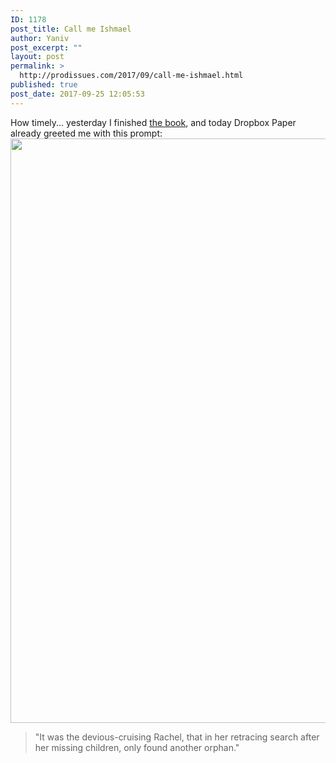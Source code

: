 ```yaml
---
ID: 1178
post_title: Call me Ishmael
author: Yaniv
post_excerpt: ""
layout: post
permalink: >
  http://prodissues.com/2017/09/call-me-ishmael.html
published: true
post_date: 2017-09-25 12:05:53
---
```

How timely... yesterday I finished <a href="https://www.goodreads.com/book/show/27742061-moby-dick">the book</a>, and today Dropbox Paper already greeted me with this prompt:<img class="alignnone size-full wp-image-1179" src="http://prodissues.com/wp-content/uploads/2017/09/Screen-Shot-2017-09-25-at-11.54.22-AM.png" alt="" width="829" height="935" />
<blockquote>"It was the devious-cruising Rachel, that in her retracing search after her missing children, only found another orphan."</blockquote>